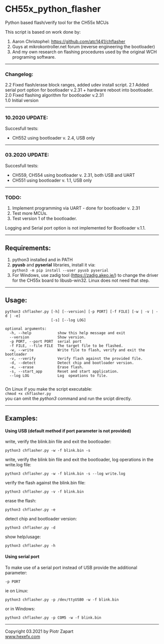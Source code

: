 # CH55x_python_flasher
Python based flash/verify tool for the CH55x MCUs

This script is based on work done by:
1. Aaron Christophel: https://github.com/atc1441/chflasher  
2. Guys at mikrokontroller.net forum (reverse engineering the bootloader)  
3. And my own research on flashing procedures used by the original WCH programing software. 

___
### Changelog:
2.2 Fixed flash/erase block ranges, added udev install script.
2.1 Added serial port option for bootloader v.2.31 + hardware reboot into bootloader.  
2.0 Fixed flashing algorithm for bootloader v.2.31  
1.0 Initial version

___
### 10.2020 UPDATE:  
Succesfull tests:
- CH552 using bootloader v. 2.4, USB only

___
### 03.2020 UPDATE:  
Succesfull tests:

- CH559, CH554 using bootloader v. 2.31, both USB and UART
- CH551 using bootloader v. 1.1, USB only

___
### TODO:
1. Implement programming via UART - done for bootloader v. 2.31
2. Test more MCUs.   
3. Test version 1 of the bootloader.  
    
Logging and Serial port option is not implemented for Bootloader v.1.1.  

___
## Requirements:  
1. python3 installed and in PATH
2. **pyusb** and **pyserial** libraries, install it via:  
   ```python3 -m pip install --user pyusb pyserial```
3. For Windows, use zadig tool (https://zadig.akeo.ie/) to change the driver for the CH55x board to libusb-win32. Linux does not need that step.  

___
## Usage:

```
python3 chflasher.py [-h] [--version] [-p PORT] [-f FILE] [-w | -v | -d | -e]
                     [-s] [--log LOG]

optional arguments:
  -h, --help            show this help message and exit
  --version             Show version.
  -p PORT, --port PORT  serial port
  -f FILE, --file FILE  The target file to be flashed.
  -w, --write           Write file to flash, verify and exit the bootloader
  -v, --verify          Verify flash against the provided file.
  -d, --detect          Detect chip and bootloader version.
  -e, --erase           Erase flash.
  -s, --start_app       Reset and start application.
  --log LOG             Log  opeations to file.


```
On Linux if you make the script executable:  
```chmod +x chflasher.py```  
you can omit the _python3_ command and run the srcipt directly.  


___
## Examples:

#### Using USB (default method if port parameter is not provided)

write, verify the blink.bin file and exit the bootloader:  

```python3 chflasher.py -w -f blink.bin -s```  

write, verify the blink bin file and exit the bootloader, log operations in the write.log file:

```python3 chflasher.py -w -f blink.bin -s --log write.log```  

verify the flash against the blink.bin file:  

```python3 chflasher.py -v -f blink.bin```   

erase the flash:  

```python3 chflasher.py -e```  

detect chip and bootloader version:  

```python3 chflasher.py -d```  

show help/usage:  

```python3 chflasher.py -h```  


#### Using serial port
To make use of a serial port instead of USB provide the additional parameter:  

```-p PORT ```  

ie on Linux:

```python3 chflasher.py -p /dev/ttyUSB0 -w -f blink.bin```  

or in Windows:  

```python3 chflasher.py -p COM5 -w -f blink.bin```  

___

Copyright 03.2021 by Piotr Zapart  
www.hexefx.com
